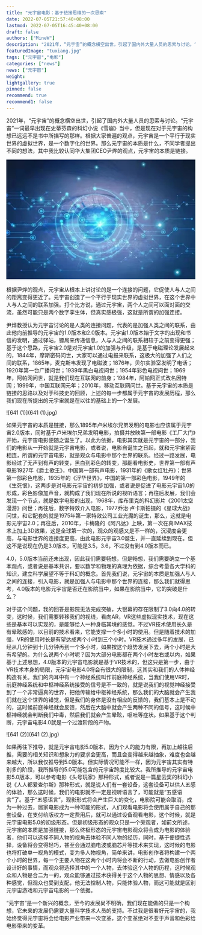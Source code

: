 ```yaml
---
title: "元宇宙电影：基于链接思维的一次思索"
date: 2022-07-05T21:57:40+08:00
lastmod: 2022-07-05T16:45:40+08:00
draft: false
authors: ["MineW"]
description: "2021年，“元宇宙”的概念横空出世，引起了国内外大量人员的思索与讨论。“元宇宙”一词最早出现在史蒂芬森的科幻小说《雪崩》当中，但是现在对于元宇宙的构想已远远不是书中所描写的那样。根据大家普遍的观点，元宇宙是一个平行于现实世界的虚拟世界，是一个数字化的世界。那么元宇宙的本质是什么，不同学者提出不同的想法，其中我比较认同华大集团CEO尹烨的观点，元宇宙的本质是链接。"
featuredImage: "tuxiang.jpg"
tags: ["元宇宙","电影"]
categories: ["news"]
news: ["元宇宙"]
weight: 
lightgallery: true
pinned: false
recommend: true
recommend1: false
---
```




2021年，“元宇宙”的概念横空出世，引起了国内外大量人员的思索与讨论。“元宇宙”一词最早出现在史蒂芬森的科幻小说《雪崩》当中，但是现在对于元宇宙的构想已远远不是书中所描写的那样。根据大家普遍的观点，元宇宙是一个平行于现实世界的虚拟世界，是一个数字化的世界。那么元宇宙的本质是什么，不同学者提出不同的想法，其中我比较认同华大集团CEO尹烨的观点，元宇宙的本质是链接。

![641](641.jpg)

根据尹烨的观点，元宇宙从根本上讲讨论的是一个连接的问题，它促使人与人之间的距离变得更近了。元宇宙创造了一个平行于现实世界的虚拟世界，在这个世界中人与人之间的联系加强。打个比方说，通过元宇宙，两个人之间可以面对面的交流，虽然可能只是两个数字孪生体，但真实感极强，这就是所谓的加强连接。

尹烨教授认为元宇宙讨论的是人类的连接问题，代表的是加强人类之间的联系，由此他向前推导的元宇宙的1.0版本和2.0版本。元宇宙1.0版本始于文字的出现和书信的发明，通过驿站，镖局来传递信息，人与人之间的联系相较于之前变得更强；基于这个思路，元宇宙2.0是对元宇宙1.0的加强与升级，是基于电磁理论发展起来的，1844年，摩斯密码问世，大家可以通过电报来联系，这极大的加强了人们之间的联系，1865年，麦克斯韦发现了电磁波；1876年，贝尔实验室发明了电话；1920年第一台广播问世；1939年黑白电视问世；1954年彩色电视问世；1969年，阿帕网问世，就是我们现在互联网的前身；1984年，阿帕网正式改名因特网；1999年，中国互联网元年；2010年，移动互联网问世。基于元宇宙的本质是链接的思路以及对于科技史的回顾，上述的每一步都属于元宇宙的发展历程，那么我们现在所提出的元宇宙就是在以往的基础上的一个发展。

![641 (1)](641 (1).jpg)

如果元宇宙的本质是链接，那么1895年卢米埃尔兄弟发明的电影也应该属于元宇宙2.0版本，同时基于卢米埃尔兄弟发明电影，拍摄并放映第一部电影《工厂大门》开始，元宇宙电影便随之诞生了。以此为依据，电影其实就是元宇宙的一部分，我们的电影从一开始就是元宇宙电影，或者说，电影自诞生之日起，就和元宇宙紧密相连，所谓的元宇宙电影，就是观众与电影中那个世界的联系。经过一路发展，电影经过了无声到有声的转变，黑白到彩色的转变，那翻看电影史，世界第一部有声电影1927年《爵士歌王》，中国第一部有声电影，1931年的《歌女红牡丹》；世界第一部彩色电影，1935年的《浮华世界》，中国的第一部彩色电影，1949年的《生死恨》，这两步是对电影元宇宙的初步加强，或者说是促进了电影元宇宙1.0的形成，彩色影像加声音，就构成了我们现在所说的视听语言；再往后发展，我们会发现一个节点，就是数字电影的出现，1968年，库布里克的科幻影片《2001太空漫游》问世；再往后，数字特效介入电影，1977乔治·卢卡斯拍摄的《星球大战》问世，和它配套的就是1975年第一家特效公司工业光魔的诞生，那么，这就是电影元宇宙2.0；再往后，2010年，卡梅隆的《阿凡达》上映，第一次在真IMAX技术上加上3D效果，这是全球第一次的，观众的观感又是不一样的，沉浸度会更高，与电影世界的连接度更高，由此电影元宇宙3.0诞生，并一直延续到现在。但这不是说现在仍是3.0版本，可能是3.5，3.6，不过没有到4.0版本而已。

4.0，5.0版本当前还未出现，因此我们需要畅想，但是畅想，我们需要确立一个基本观点，或者说是基本共识，要以数学和物理的真理为依据，综合考量各大学科的知识，建立科学展望不等于科幻的概念。首先我们说，元宇宙的本质是加强人与人之间的连接，引入电影，就是加强人与电影中那个世界的连接，那么我们就得思考，4.0版本的电影元宇宙是否还在影院当中，如果在影院当中，它的突破是什么？

对于这个问题，我的回答是影院无法完成突破，大银幕的存在限制了3.0向4.0的转变，这时候，我们需要转移我们的视线，看向AR，VR这些虚拟现实技术，现在这些是基本可以实现的，是能够给人一种身临其境的感觉。不过VR技术使用长久是有晕眩感的，以目前的技术看来，它能支撑一个多小时的使用。但是随着技术的加强，VR的使用时长是有望达成两个小时到三个小时。VR技术通过多年的发展，已经从几分钟到十几分钟再到一个多小时，如果按这个趋势发展下去，两个小时是大有希望的。为什么说两个小时呢？因为大部分电影都在两个小时左右或以内，如果基于上述思想，4.0版本的元宇宙电影就是基于VR技术的，但这只是第一步，由于VR技术本身的局限，元宇宙电影4.0将会有很大的限制，这其实和我们的人体神经构造有关。我们的内耳中有一个神经系统叫作前庭神经系统，当我们使用VR时，前庭神经系统和中枢神经系统接受的信号是不一致的，就是说我们的视觉神经接受到了一个非常逼真的世界，把他传输给中枢神经系统，那么我们的大脑就会产生我们就在这个世界的错觉，但是我们的身体是没有相应的反馈的，我们基本上是不动的，这时候前庭神经就会反馈，然后在大脑中就会产生两种不同的信号，这时候中枢神经就会判断我们中毒，然后我们就会产生晕眩，呕吐等症状。如果基于这个判断，元宇宙电影4.0就是一个过渡阶段的产物。

![641 (2)](641 (2).jpg)

如果再往下推导，就是元宇宙电影5.0版本，因为个人的能力有限，再加上越往后推，需要的相关知识和想象力的要求会更高，而且会变得越来越抽象，难度也会越来越大，所以我仅推导到5.0版本。但实际情况可能不一样，因为元宇宙其实有特别多的阶段，我所推导的5.0可能包含的元宇宙跨度比较大。我所推导的元宇宙电影5.0版本，可以参考电影《头号玩家》那种形式，或者说是一篇星云奖的科幻小说《人人都爱查尔斯》那种形式，就是说人们有一套设备，这套设备可以供人五感的体验，那么这时候，我们的电影就不一定是视听语言了，可能就是“五感语言”了。基于“五感语言”，观影形式将会产生巨大的变化，电影院可能会取消，成为一种过去，居家电影成为一种可能的形式，人们观看电影将会使用属于自己的那套设备，在支付给版权方一定费用后，就可以通过设备观看电影，这个时候，就是元宇宙电影5.0的初级形态。但是初级形态的观众只是一个旁观者，如前文所述，元宇宙的本质是加强链接，那么终极形态的元宇宙电影观众将会成为电影的体验者，他们可以选择不同人物的视角去体验不同人物的经历，同时，基于便捷性选择，设备将会变得轻巧，甚至会通过脑电波或脑芯片等技术来实现，这时候的电影也将打破单一视角的模式，变为多人物视角，简单来讲，电影创作者将构建一个两个小时的世界，每一个主要人物在这两个小时内将会不断的行动，去做电影创作者设计好的事情，而观众将选择其中的一个人物，去体验这个人物的历程，这时候观众和人物是合二为一的，观众能够通过技术获得关于这个人物的思想、情感以及各种感觉，但观众也受到支配，他无法控制人物，只能体验人物，而这可能就是区别元宇宙游戏和元宇宙电影的一个依据。

“元宇宙”是一个新兴的概念，至今的发展尚不明确，我们现在能做的只是一个构想，它未来的发展仍需要大量科学技术人员的支持。不过我是很看好元宇宙的，我始终觉得元宇宙将会给电影产业带来一次变革，这个变革绝对不亚于声音和色彩给电影带来的变革。